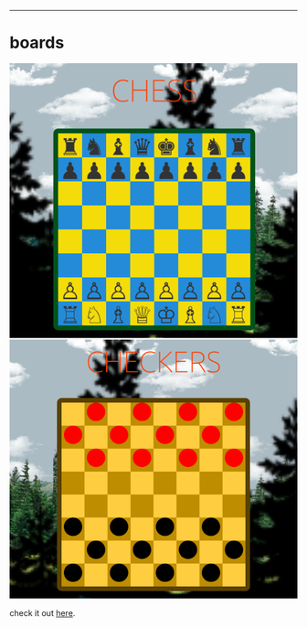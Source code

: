 

---

# boards

![](chess.png?raw=true)  
![](checkers.png?raw=true)  

check it out [here](https://boards-theta.vercel.app/).
